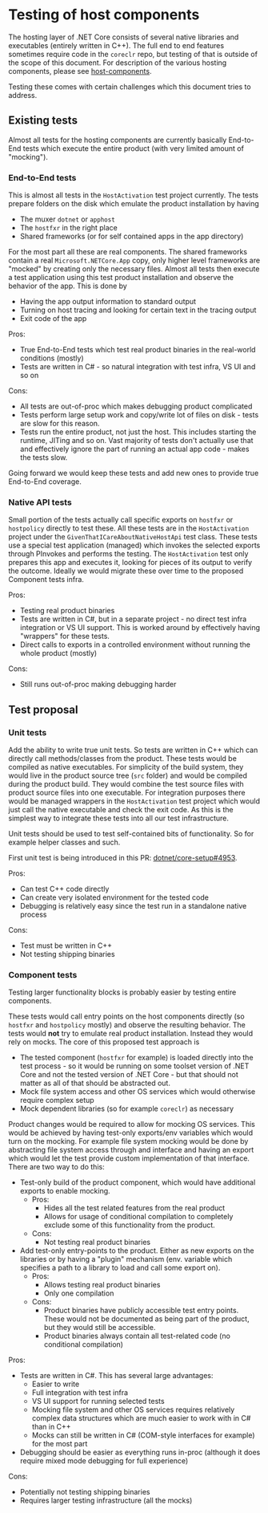 # Testing of host components

The hosting layer of .NET Core consists of several native libraries and executables (entirely written in C++). The full end to end features sometimes require code in the `coreclr` repo, but testing of that is outside of the scope of this document. For description of the various hosting components, please see [host-components](host-components.md).

Testing these comes with certain challenges which this document tries to address.

## Existing tests
Almost all tests for the hosting components are currently basically End-to-End tests which execute the entire product (with very limited amount of "mocking").

### End-to-End tests
This is almost all tests in the `HostActivation` test project currently.
The tests prepare folders on the disk which emulate the product installation by having
* The muxer `dotnet` or `apphost`
* The `hostfxr` in the right place
* Shared frameworks (or for self contained apps in the app directory)

For the most part all these are real components. The shared frameworks contain a real `Microsoft.NETCore.App` copy, only higher level frameworks are "mocked" by creating only the necessary files.
Almost all tests then execute a test application using this test product installation and observe the behavior of the app. This is done by
* Having the app output information to standard output
* Turning on host tracing and looking for certain text in the tracing output
* Exit code of the app

Pros:
* True End-to-End tests which test real product binaries in the real-world conditions (mostly)
* Tests are written in C# - so natural integration with test infra, VS UI and so on

Cons:
* All tests are out-of-proc which makes debugging product complicated
* Tests perform large setup work and copy/write lot of files on disk - tests are slow for this reason.
* Tests run the entire product, not just the host. This includes starting the runtime, JITing and so on. Vast majority of tests don't actually use that and effectively ignore the part of running an actual app code - makes the tests slow.

Going forward we would keep these tests and add new ones to provide true End-to-End coverage.

### Native API tests
Small portion of the tests actually call specific exports on `hostfxr` or `hostpolicy` directly to test these. All these tests are in the `HostActivation` project under the `GivenThatICareAboutNativeHostApi` test class.
These tests use a special test application (managed) which invokes the selected exports through PInvokes and performs the testing. The `HostActivation` test only prepares this app and executes it, looking for pieces of its output to verify the outcome.
Ideally we would migrate these over time to the proposed Component tests infra.

Pros:
* Testing real product binaries
* Tests are written in C#, but in a separate project - no direct test infra integration or VS UI support. This is worked around by effectively having "wrappers" for these tests.
* Direct calls to exports in a controlled environment without running the whole product (mostly)

Cons:
* Still runs out-of-proc making debugging harder

## Test proposal

### Unit tests
Add the ability to write true unit tests. So tests are written in C++ which can directly call methods/classes from the product. These tests would be compiled as native executables. For simplicity of the build system, they would live in the product source tree (`src` folder) and would be compiled during the product build. They would combine the test source files with product source files into one executable.
For integration purposes there would be managed wrappers in the `HostActivation` test project which would just call the native executable and check the exit code. As this is the simplest way to integrate these tests into all our test infrastructure.

Unit tests should be used to test self-contained bits of functionality. So for example helper classes and such.

First unit test is being introduced in this PR: [dotnet/core-setup#4953](https://github.com/dotnet/core-setup/pull/4953).

Pros:
* Can test C++ code directly
* Can create very isolated environment for the tested code
* Debugging is relatively easy since the test run in a standalone native process

Cons:
* Test must be written in C++
* Not testing shipping binaries

### Component tests
Testing larger functionality blocks is probably easier by testing entire components.

These tests would call entry points on the host components directly (so `hostfxr` and `hostpolicy` mostly) and observe the resulting behavior. The tests would **not** try to emulate real product installation. Instead they would rely on mocks.
The core of this proposed test approach is
* The tested component (`hostfxr` for example) is loaded directly into the test process - so it would be running on some toolset version of .NET Core and not the tested version of .NET Core - but that should not matter as all of that should be abstracted out.
* Mock file system access and other OS services which would otherwise require complex setup
* Mock dependent libraries (so for example `coreclr`) as necessary

Product changes would be required to allow for mocking OS services. This would be achieved by having test-only exports/env variables which would turn on the mocking. For example file system mocking would be done by abstracting file system access through and interface and having an export which would let the test provide custom implementation of that interface.
There are two way to do this:
* Test-only build of the product component, which would have additional exports to enable mocking.
  * Pros:
    * Hides all the test related features from the real product
    * Allows for usage of conditional compilation to completely exclude some of this functionality from the product.
  * Cons:
    * Not testing real product binaries
* Add test-only entry-points to the product. Either as new exports on the libraries or by having a "plugin" mechanism (env. variable which specifies a path to a library to load and call some export on).
  * Pros:
    * Allows testing real product binaries
    * Only one compilation
  * Cons:
    * Product binaries have publicly accessible test entry points. These would not be documented as being part of the product, but they would still be accessible.
    * Product binaries always contain all test-related code (no conditional compilation)

Pros:
* Tests are written in C#. This has several large advantages:
  * Easier to write
  * Full integration with test infra
  * VS UI support for running selected tests
  * Mocking file system and other OS services requires relatively complex data structures which are much easier to work with in C# than in C++
  * Mocks can still be written in C# (COM-style interfaces for example) for the most part
* Debugging should be easier as everything runs in-proc (although it does require mixed mode debugging for full experience)

Cons:
* Potentially not testing shipping binaries
* Requires larger testing infrastructure (all the mocks)
